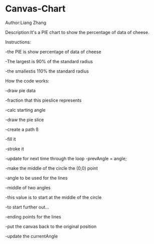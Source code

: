 # Canvas-Chart

Author:Liang Zhang

Description:It's a PIE chart to show the percentage of data of cheese.

Instructions:

-the PIE is show percentage of data of cheese

-The largest is 90% of the standard radius

-the smallestis 110% the standard radius

How the code works:

-draw pie data 

-fraction that this pieslice represents 
 
-calc starting angle 

-draw the pie slice 
 
-create a path ß
 
-fill it 

-stroke it 
 
-update for next time through the loop 
-prevAngle = angle; 

-make the middle of the circle the (0,0) point

-angle to be used for the lines

-middle of two angles

-this value is to start at the middle of the circle

-to start further out...

-ending points for the lines

-put the canvas back to the original position

-update the currentAngle
